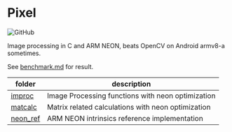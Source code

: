 #  Pixel

<img alt="GitHub" src="https://img.shields.io/github/license/zchrissirhcz/pixel">

Image processing in C and ARM NEON, beats OpenCV on Android armv8-a sometimes.

See [benchmark.md](benchmark.md) for result.


| folder | description |
| ------ | ----------- |
| [improc](imgproc/README.md) | Image Processing functions with neon optimization |
| [matcalc](matcalc/README.md) | Matrix related calculations with neon optimization |
| [neon_ref](neon_ref/README.md) | ARM NEON intrinsics reference implementation |
